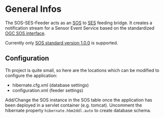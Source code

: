 # General Infos

The SOS-SES-Feeder acts as an [SOS](https://github.com/52North/SOS/)
to [SES](https://github.com/52North/SES/) feeding bridge. It creates a
notification stream for a Sensor Event Service based on the standardized
[OGC SOS interface](http://www.opengeospatial.org/standards/sos).

Currently only [SOS standard version 1.0.0](http://www.opengeospatial.org/standards/sos)
is supported.

## Configuration

Th project is quite small, so here are the locations which can
be modified to configure the application:

  - hibernate.cfg.xml (database settings)
  - configuration.xml (feeder settings)

Add/Change the SOS instance in the SOS table once the application has
been deployed in a servlet container (e.g. tomcat). Uncomment the
hibernate property `hibernate.hbm2ddl.auto` to create database schema.

